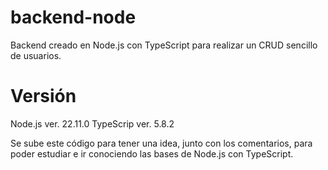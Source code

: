 # backend-node
Backend creado en Node.js con TypeScript para realizar un CRUD sencillo de usuarios.

# Versión
Node.js ver. 22.11.0
TypeScrip ver. 5.8.2

Se sube este código para tener una idea, junto con los comentarios, para poder estudiar e ir conociendo las bases de Node.js con TypeScript.

